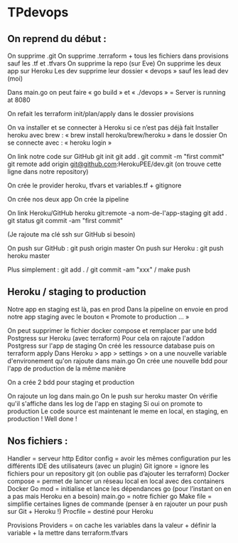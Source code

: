 # TPdevops

## On reprend du début : 

On supprime .git
On supprime .terraform + tous les fichiers dans provisions sauf les .tf et .tfvars
On supprime la repo (sur Eve)
On supprime les deux app sur Heroku
Les dev supprime leur dossier « devops » sauf les lead dev (moi)

Dans main.go on peut faire « go build » et « ./devops » = Server is running at 8080

On refait les terraform init/plan/apply dans le dossier provisions

On va installer et se connecter à Heroku si ce n’est pas déjà fait
Installer heroku avec brew : « brew install heroku/brew/heroku » dans le dossier
On se connecte avec : « heroku login »

On link notre code sur GitHub 
git init
git add .
git commit -m "first commit"
git remote add origin git@github.com:HerokuPEE/dev.git (on trouve cette ligne dans notre repository)

On crée le provider heroku, tfvars et variables.tf + gitignore 

On crée nos deux app
On crée la pipeline

On link Heroku/GitHub
heroku git:remote -a nom-de-l'app-staging
git add .
git status
git commit -am "first commit"

(Je rajoute ma clé ssh sur GitHub si besoin)

On push sur GitHub : git push origin master
On push sur Heroku : git push heroku master

Plus simplement : git add . / git commit -am "xxx" / make push

## Heroku / staging to production

Notre app en staging est là, pas en prod
Dans la pipeline on envoie en prod notre app staging avec le bouton « Promote to production … » 

On peut supprimer le fichier docker compose et remplacer par une bdd Postgress sur Heroku (avec terraform)
Pour cela on rajoute l'addon Postgress sur l'app de staging
On créé les ressource database puis on terraform apply
Dans Heroku > app > settings > on a une nouvelle variable d'environement qu'on rajoute dans main.go
On crée une nouvelle bdd pour l'app de production de la même manière

On a crée 2 bdd pour staging et production

On rajoute un log dans main.go
On le push sur heroku master
On vérifie qu'il s'affiche dans les log de l'app en staging
Si oui on promote to production
Le code source est maintenant le meme en local, en staging, en production !
Well done !

## Nos fichiers : 
Handler = serveur http
Editor config = avoir les mêmes configuration pur les différents IDE des utilisateurs (avec un plugin)
Git ignore = ignore les fichiers pour un repository git (on oublie pas d’ajouter les terraform) 
Docker compose = permet de lancer un réseau local en local avec des containers Docker 
Go mod = initialise et lance les dépendances go (pour l’instant on en a pas mais Heroku en a besoin)
main.go = notre fichier go
Make file = simplifie certaines lignes de commande (penser à en rajouter un pour push sur Git + Heroku !)
Procfile = destiné pour Heroku

Provisions
Providers = on cache les variables dans la valeur + définir la variable + la mettre dans terraform.tfvars
